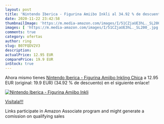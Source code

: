 ```yaml
---
layout: post
title: 'Nintendo Iberica - Figurina Amiibo Inkli al 34.92 % de descuento'
date: 2020-11-22 23:42:58
thumbnailImage: 'https://m.media-amazon.com/images/I/51CZjaUE3hL._SL200_.jpg'
images: [ 'https://m.media-amazon.com/images/I/51CZjaUE3hL._SL200_.jpg' ]
comments: true
category: ofertas
author: ring
slug: B07FQDV2V3
description:
actualPrice: 12.95 EUR
comparePrice: 19.9 EUR
inStock: true
---
```


Ahora mismo tienes [Nintendo Iberica - Figurina Amiibo Inkling Chica](https://www.amazon.es/dp/B07FQDV2V3/?tag=tolees-21) a 12.95 EUR (original: 19.9 EUR) (34.92 %  de descuento) en el siguiente enlace!

[![Nintendo Iberica - Figurina Amiibo Inkli](https://m.media-amazon.com/images/I/51CZjaUE3hL._SL200_.jpg)](https://www.amazon.es/dp/B07FQDV2V3/?tag=tolees-21)

[Visítala!!!](https://www.amazon.es/dp/B07FQDV2V3/?tag=tolees-21)

Links participate in Amazon Associate program and might generate a comission on qualifying sales
